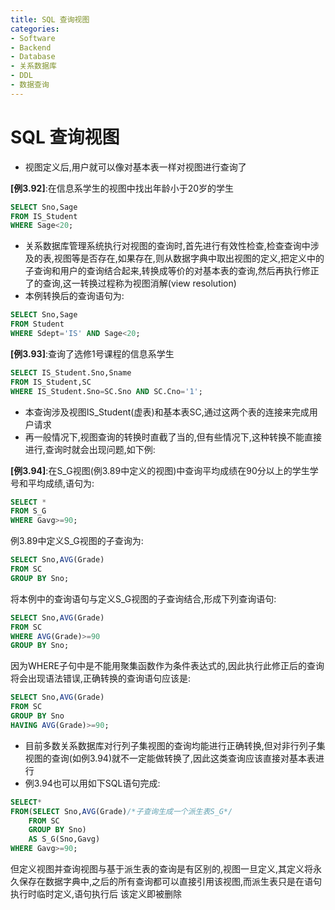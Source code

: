 ```yaml
---
title: SQL 查询视图
categories:
- Software
- Backend
- Database
- 关系数据库
- DDL
- 数据查询
---
```

# SQL 查询视图

- 视图定义后,用户就可以像对基本表一样对视图进行查询了

**[例3.92]**:在信息系学生的视图中找出年龄小于20岁的学生

```sql
SELECT Sno,Sage
FROM IS_Student
WHERE Sage<20;
```

- 关系数据库管理系统执行对视图的查询时,首先进行有效性检查,检查查询中涉及的表,视图等是否存在,如果存在,则从数据字典中取出视图的定义,把定义中的子查询和用户的查询结合起来,转换成等价的对基本表的查询,然后再执行修正了的查询,这一转换过程称为视图消解(view resolution)
- 本例转换后的查询语句为:

```sql
SELECT Sno,Sage
FROM Student
WHERE Sdept='IS' AND Sage<20;
```

**[例3.93]**:查询了选修1号课程的信息系学生

```sql
SELECT IS_Student.Sno,Sname
FROM IS_Student,SC
WHERE IS_Student.Sno=SC.Sno AND SC.Cno='1';
```

- 本查询涉及视图IS_Student(虚表)和基本表SC,通过这两个表的连接来完成用户请求
- 再一般情况下,视图查询的转换时直截了当的,但有些情况下,这种转换不能直接进行,查询时就会出现问题,如下例:

**[例3.94]**:在S_G视图(例3.89中定义的视图)中查询平均成绩在90分以上的学生学号和平均成绩,语句为:

```sql
SELECT *
FROM S_G
WHERE Gavg>=90;
```

例3.89中定义S_G视图的子查询为:

```sql
SELECT Sno,AVG(Grade)
FROM SC
GROUP BY Sno;
```

将本例中的查询语句与定义S_G视图的子查询结合,形成下列查询语句:

```sql
SELECT Sno,AVG(Grade)
FROM SC
WHERE AVG(Grade)>=90
GROUP BY Sno;
```

因为WHERE子句中是不能用聚集函数作为条件表达式的,因此执行此修正后的查询将会出现语法错误,正确转换的查询语句应该是:

```sql
SELECT Sno,AVG(Grade)
FROM SC
GROUP BY Sno
HAVING AVG(Grade)>=90;
```

- 目前多数关系数据库对行列子集视图的查询均能进行正确转换,但对非行列子集视图的查询(如例3.94)就不一定能做转换了,因此这类查询应该直接对基本表进行
- 例3.94也可以用如下SQL语句完成:

```sql
SELECT*
FROM(SELECT Sno,AVG(Grade)/*子查询生成一个派生表S_G*/
	FROM SC
	GROUP BY Sno)
	AS S_G(Sno,Gavg)
WHERE Gavg>=90;
```

但定义视图并查询视图与基于派生表的查询是有区别的,视图一旦定义,其定义将永久保存在数据字典中,之后的所有查询都可以直接引用该视图,而派生表只是在语句执行时临时定义,语句执行后 该定义即被删除